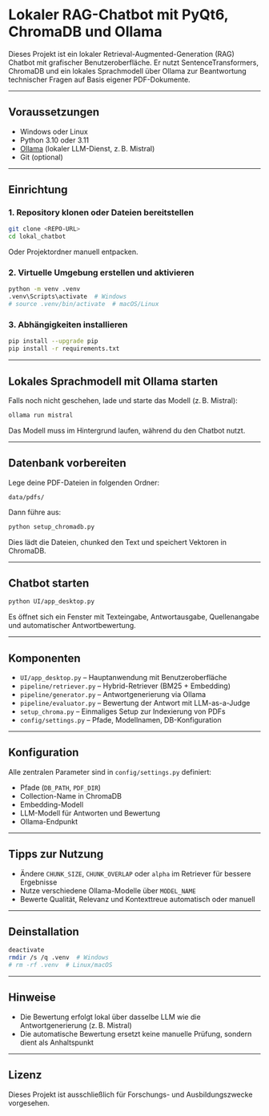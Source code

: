 
# Lokaler RAG-Chatbot mit PyQt6, ChromaDB und Ollama

Dieses Projekt ist ein lokaler Retrieval-Augmented-Generation (RAG) Chatbot mit grafischer Benutzeroberfläche. Er nutzt SentenceTransformers, ChromaDB und ein lokales Sprachmodell über Ollama zur Beantwortung technischer Fragen auf Basis eigener PDF-Dokumente.

---

## Voraussetzungen

- Windows oder Linux
- Python 3.10 oder 3.11
- [Ollama](https://ollama.com/download) (lokaler LLM-Dienst, z. B. Mistral)
- Git (optional)

---

## Einrichtung

### 1. Repository klonen oder Dateien bereitstellen

```bash
git clone <REPO-URL>
cd lokal_chatbot
```

Oder Projektordner manuell entpacken.

### 2. Virtuelle Umgebung erstellen und aktivieren

```bash
python -m venv .venv
.venv\Scripts\activate  # Windows
# source .venv/bin/activate  # macOS/Linux
```

### 3. Abhängigkeiten installieren

```bash
pip install --upgrade pip
pip install -r requirements.txt
```

---

## Lokales Sprachmodell mit Ollama starten

Falls noch nicht geschehen, lade und starte das Modell (z. B. Mistral):

```bash
ollama run mistral
```

Das Modell muss im Hintergrund laufen, während du den Chatbot nutzt.

---

## Datenbank vorbereiten

Lege deine PDF-Dateien in folgenden Ordner:

```
data/pdfs/
```

Dann führe aus:

```bash
python setup_chromadb.py
```

Dies lädt die Dateien, chunked den Text und speichert Vektoren in ChromaDB.

---

## Chatbot starten

```bash
python UI/app_desktop.py
```

Es öffnet sich ein Fenster mit Texteingabe, Antwortausgabe, Quellenangabe und automatischer Antwortbewertung.

---

## Komponenten

- `UI/app_desktop.py` – Hauptanwendung mit Benutzeroberfläche
- `pipeline/retriever.py` – Hybrid-Retriever (BM25 + Embedding)
- `pipeline/generator.py` – Antwortgenerierung via Ollama
- `pipeline/evaluator.py` – Bewertung der Antwort mit LLM-as-a-Judge
- `setup_chroma.py` – Einmaliges Setup zur Indexierung von PDFs
- `config/settings.py` – Pfade, Modellnamen, DB-Konfiguration

---

## Konfiguration

Alle zentralen Parameter sind in `config/settings.py` definiert:

- Pfade (`DB_PATH`, `PDF_DIR`)
- Collection-Name in ChromaDB
- Embedding-Modell
- LLM-Modell für Antworten und Bewertung
- Ollama-Endpunkt

---

## Tipps zur Nutzung

- Ändere `CHUNK_SIZE`, `CHUNK_OVERLAP` oder `alpha` im Retriever für bessere Ergebnisse
- Nutze verschiedene Ollama-Modelle über `MODEL_NAME`
- Bewerte Qualität, Relevanz und Kontexttreue automatisch oder manuell

---

## Deinstallation

```bash
deactivate
rmdir /s /q .venv  # Windows
# rm -rf .venv  # Linux/macOS
```

---

## Hinweise

- Die Bewertung erfolgt lokal über dasselbe LLM wie die Antwortgenerierung (z. B. Mistral)
- Die automatische Bewertung ersetzt keine manuelle Prüfung, sondern dient als Anhaltspunkt

---

## Lizenz

Dieses Projekt ist ausschließlich für Forschungs- und Ausbildungszwecke vorgesehen.
